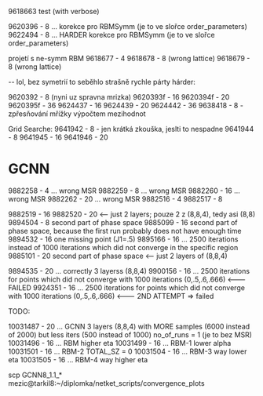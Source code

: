 9618663 test (with verbose)

9620396 - 8 ... korekce pro RBMSymm (je to ve slořce order_parameters) 
9622494 - 8 ... HARDER korekce pro RBMSymm (je to ve slořce order_parameters) 


projetí s ne-symm RBM
9618677 - 4
9618678 - 8 (wrong lattice)
9618679 - 8 (wrong lattice)

-- lol, bez symetrií to seběhlo strašně rychle
párty hárder:

9620392 - 8 (nyni uz spravna mrizka)
9620393f - 16
9620394f - 20
9620395f - 36
9624437 - 16
9624439 - 20
9624442 - 36
9638418 - 8 - zpřesňování mřížky výpočtem mezihodnot

Grid Searche:
9641942 - 8 - jen krátká zkouška, jeslti to nespadne
9641944 - 8
9641945 - 16
9641946 - 20

# GCNN
9882258 - 4  ... wrong MSR
9882259 - 8  ... wrong MSR
9882260 - 16 ... wrong MSR
9882262 - 20 ... wrong MSR
9882516 - 4
9882517 - 8

9882519 - 16
9882520 - 20 <-- just 2 layers; pouze 2 z (8,8,4), tedy asi (8,8)
9894504 - 8 second part of phase space
9885099 - 16 second part of phase space, because the first run probably does not have enough time
9894532 - 16 one missing point (J1=.5)
9895166 - 16 ... 2500 iterations instead of 1000 iterations which did not converge in the specific region
9885101 - 20 second part of phase space <-- just 2 layers of (8,8,4)

9894535 - 20 ... correctly 3 layerss (8,8,4)
9900156 - 16 ... 2500 iterations for points which did not converge with 1000 iterations (0,.5,.6,.666) <--- FAILED
9924351 - 16 ... 2500 iterations for points which did not converge with 1000 iterations (0,.5,.6,.666) <--- 2ND ATTEMPT => failed

TODO:

10031487 - 20 ... GCNN 3 layers (8,8,4) with MORE samples (6000 instead of 2000) but less iters (500 instead of 1000)
no_of_runs = 1 (je to bez MSR)
10031496 - 16 ... RBM higher eta
10031499 - 16 ... RBM-1 lower alpha
10031501 - 16 ... RBM-2 TOTAL_SZ = 0
10031504 - 16 ... RBM-3 way lower eta
10031505 - 16 ... RBM-4 way higher eta

scp GCNN8_1.1_* mezic@tarkil8:~/diplomka/netket_scripts/convergence_plots
